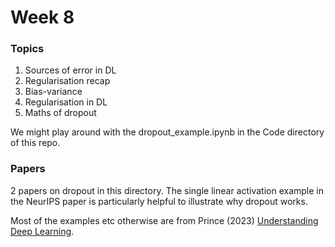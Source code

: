 # Week 8

### Topics

1. Sources of error in DL
2. Regularisation recap
3. Bias-variance
4. Regularisation in DL
5. Maths of dropout

We might play around with the dropout_example.ipynb in the Code directory of this repo.

### Papers
2 papers on dropout in this directory. The single linear activation example in the NeurIPS paper is particularly helpful to illustrate why dropout works.

Most of the examples etc otherwise are from Prince (2023) [Understanding Deep Learning](https://udlbook.github.io/udlbook/).